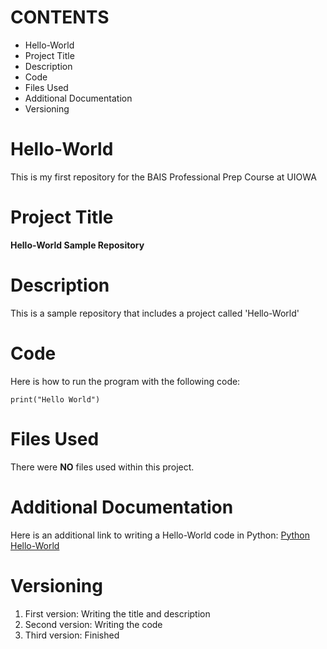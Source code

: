 # CONTENTS
- Hello-World
- Project Title
- Description
- Code
- Files Used
- Additional Documentation
- Versioning

# Hello-World
This is my first repository for the BAIS Professional Prep Course at UIOWA

# Project Title
**Hello-World Sample Repository**

# Description
This is a sample repository that includes a project called 'Hello-World'

# Code
Here is how to run the program with the following code:

```
print("Hello World")
```

# Files Used
There were **NO** files used within this project.

# Additional Documentation
Here is an additional link to writing a Hello-World code in Python: [Python Hello-World](https://www.learnpython.org/en/Hello,_World!)

# Versioning
1. First version: Writing the title and description
2. Second version: Writing the code
3. Third version: Finished
